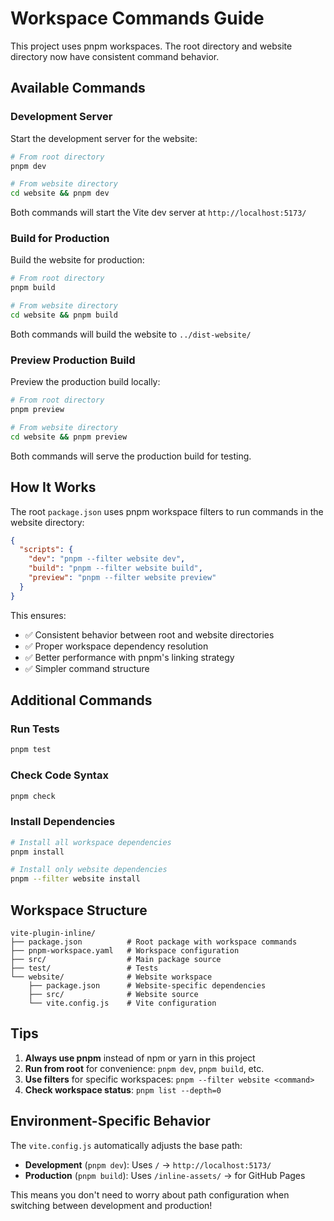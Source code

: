 # Workspace Commands Guide

This project uses pnpm workspaces. The root directory and website directory now have consistent command behavior.

## Available Commands

### Development Server
Start the development server for the website:

```bash
# From root directory
pnpm dev

# From website directory
cd website && pnpm dev
```

Both commands will start the Vite dev server at `http://localhost:5173/`

### Build for Production
Build the website for production:

```bash
# From root directory
pnpm build

# From website directory
cd website && pnpm build
```

Both commands will build the website to `../dist-website/`

### Preview Production Build
Preview the production build locally:

```bash
# From root directory
pnpm preview

# From website directory
cd website && pnpm preview
```

Both commands will serve the production build for testing.

## How It Works

The root `package.json` uses pnpm workspace filters to run commands in the website directory:

```json
{
  "scripts": {
    "dev": "pnpm --filter website dev",
    "build": "pnpm --filter website build",
    "preview": "pnpm --filter website preview"
  }
}
```

This ensures:
- ✅ Consistent behavior between root and website directories
- ✅ Proper workspace dependency resolution
- ✅ Better performance with pnpm's linking strategy
- ✅ Simpler command structure

## Additional Commands

### Run Tests
```bash
pnpm test
```

### Check Code Syntax
```bash
pnpm check
```

### Install Dependencies
```bash
# Install all workspace dependencies
pnpm install

# Install only website dependencies
pnpm --filter website install
```

## Workspace Structure

```
vite-plugin-inline/
├── package.json          # Root package with workspace commands
├── pnpm-workspace.yaml   # Workspace configuration
├── src/                  # Main package source
├── test/                 # Tests
└── website/              # Website workspace
    ├── package.json      # Website-specific dependencies
    ├── src/              # Website source
    └── vite.config.js    # Vite configuration
```

## Tips

1. **Always use pnpm** instead of npm or yarn in this project
2. **Run from root** for convenience: `pnpm dev`, `pnpm build`, etc.
3. **Use filters** for specific workspaces: `pnpm --filter website <command>`
4. **Check workspace status**: `pnpm list --depth=0`

## Environment-Specific Behavior

The `vite.config.js` automatically adjusts the base path:
- **Development** (`pnpm dev`): Uses `/` → `http://localhost:5173/`
- **Production** (`pnpm build`): Uses `/inline-assets/` → for GitHub Pages

This means you don't need to worry about path configuration when switching between development and production!

